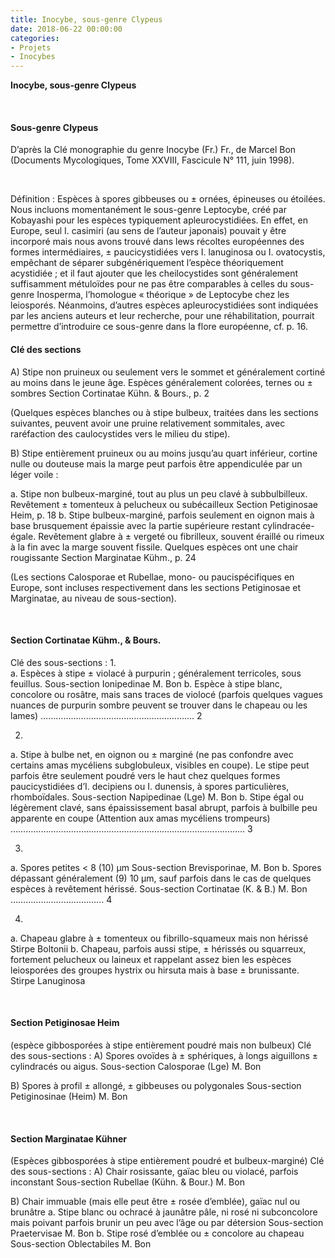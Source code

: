 ```yaml
---
title: Inocybe, sous-genre Clypeus
date: 2018-06-22 00:00:00
categories: 
- Projets
- Inocybes
---
```


**Inocybe, sous-genre Clypeus**
<p>&nbsp; </p>

#### Sous-genre Clypeus
D’après la Clé monographie du genre Inocybe (Fr.) Fr., de Marcel Bon
(Documents Mycologiques, Tome XXVIII, Fascicule N° 111, juin 1998).
<p>&nbsp; </p>

Définition : Espèces à spores gibbeuses ou ± ornées, épineuses ou étoilées. Nous incluons momentanément le sous-genre Leptocybe, créé par Kobayashi pour les espèces typiquement apleurocystidiées. En effet, en Europe, seul I. casimiri (au sens de l’auteur japonais) pouvait y être incorporé mais nous avons trouvé dans lews récoltes européennes des formes intermédiaires, ± paucicystidiées vers I. lanuginosa ou I. ovatocystis, empêchant de séparer subgénériquement l’espèce théoriquement acystidiée ; et il faut ajouter que les cheilocystides sont généralement suffisamment métuloïdes pour ne pas être comparables à celles du sous-genre Inosperma, l’homologue « théorique » de Leptocybe chez les leiosporés. Néanmoins, d’autres espèces apleurocystidiées sont indiquées par les anciens auteurs et leur recherche, pour une réhabilitation, pourrait permettre d’introduire ce sous-genre dans la flore européenne, cf. p. 16.

#### Clé des sections
A)	Stipe non pruineux ou seulement vers le sommet et généralement cortiné au moins dans le jeune âge. Espèces généralement colorées, ternes ou ± sombres
Section Cortinatae Kühn. & Bours., p. 2

(Quelques espèces blanches ou à stipe bulbeux, traitées dans les sections suivantes, peuvent avoir une pruine relativement sommitales, avec raréfaction des caulocystides vers le milieu du stipe).

B)	Stipe entièrement pruineux ou au moins jusqu’au quart inférieur, cortine nulle ou douteuse mais la marge peut parfois être appendiculée par un léger voile :

a.	Stipe non bulbeux-marginé, tout au plus un peu clavé à subbulbilleux. Revêtement ± tomenteux à pelucheux ou subécailleux
Section Petiginosae Heim, p. 18
b.	Stipe bulbeux-marginé, parfois seulement en oignon mais à base brusquement épaissie avec la partie supérieure restant cylindracée-égale. Revêtement glabre à ± vergeté ou fibrilleux, souvent éraillé ou rimeux à la fin avec la marge souvent fissile. Quelques espèces ont une chair rougissante
Section Marginatae Kühm., p. 24

(Les sections Calosporae et Rubellae, mono- ou paucispécifiques en Europe, sont incluses respectivement dans les sections Petiginosae et Marginatae, au niveau de sous-section).
<p>&nbsp; </p>

#### Section Cortinatae Kühm., & Bours.
Clé des sous-sections :
1.	
a.	Espèces à stipe ± violacé à purpurin ; généralement terricoles, sous feuillus.
Sous-section Ionipedinae M. Bon
b.	Espèce à stipe blanc, concolore ou rosâtre, mais sans traces de violocé (parfois quelques vagues nuances de purpurin sombre peuvent se trouver dans le chapeau ou les lames) ……………………………………………………. 2

2.	
a.	Stipe à bulbe net, en oignon ou ± marginé (ne pas confondre avec certains amas mycéliens subglobuleux, visibles en coupe). Le stipe peut parfois être seulement poudré vers le haut chez quelques formes paucicystidiées d’I. decipiens ou I. dunensis, à spores particulières, rhomboïdales.
Sous-section Napipedinae (Lge) M. Bon
b.	Stipe égal ou légèrement clavé, sans épaississement basal abrupt, parfois à bulbille peu apparente en coupe (Attention aux amas mycéliens trompeurs)
………………………………………………………………………………… 3

3.	
a.	Spores petites < 8 (10) μm
Sous-section Brevisporinae, M. Bon
b.	Spores dépassant généralement (9) 10 μm, sauf parfois dans le cas de quelques espèces à revêtement hérissé.
Sous-section Cortinatae (K. & B.) M. Bon ………………………………. 4

4.	
a.	Chapeau glabre à ± tomenteux ou fibrillo-squameux mais non hérissé
Stirpe Boltonii
b.	Chapeau, parfois aussi stipe, ± hérissés ou squarreux, fortement pelucheux ou laineux et rappelant assez bien les espèces leiosporées des groupes hystrix ou hirsuta mais à base ± brunissante.
Stirpe Lanuginosa
<p>&nbsp; </p>

#### Section Petiginosae Heim
(espèce gibbosporées à stipe entièrement poudré mais non bulbeux)
Clé des sous-sections :
A)	Spores ovoïdes à ± sphériques, à longs aiguillons ± cylindracés ou aigus.
Sous-section Calosporae (Lge) M. Bon

B)	Spores à profil ± allongé, ± gibbeuses ou polygonales
Sous-section Petiginosinae (Heim) M. Bon
<p>&nbsp; </p>

#### Section Marginatae Kühner
(Espèces gibbosporées à stipe entièrement poudré et bulbeux-marginé)
Clé des sous-sections :
A)	Chair rosissante, gaïac bleu ou violacé, parfois inconstant
Sous-section Rubellae (Kühn. & Bour.) M. Bon

B)	Chair immuable (mais elle peut être ± rosée d’emblée), gaïac nul ou brunâtre
a.	Stipe blanc ou ochracé à jaunâtre pâle, ni rosé ni subconcolore mais poivant parfois brunir un peu avec l’âge ou par détersion
Sous-section Praetervisae M. Bon
b.	Stipe rosé d’emblée ou ± concolore au chapeau
Sous-section Oblectabiles M. Bon


